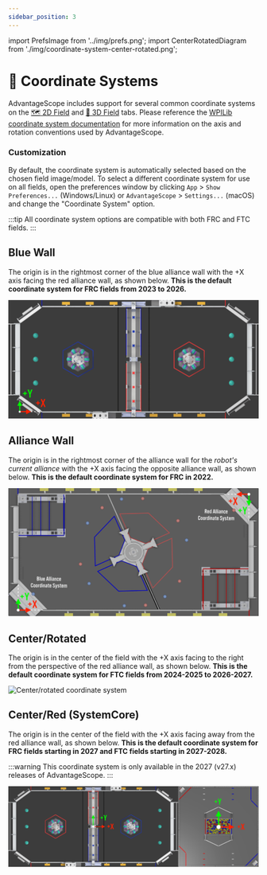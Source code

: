 ```yaml
---
sidebar_position: 3
---
```


import PrefsImage from '../img/prefs.png';
import CenterRotatedDiagram from './img/coordinate-system-center-rotated.png';

# 📐 Coordinate Systems

AdvantageScope includes support for several common coordinate systems on the [🗺️ 2D Field](/tab-reference/2d-field) and [👀 3D Field](/tab-reference/3d-field) tabs. Please reference the [WPILib coordinate system documentation](https://docs.wpilib.org/en/stable/docs/software/basic-programming/coordinate-system.html#wpilib-coordinate-system) for more information on the axis and rotation conventions used by AdvantageScope.

### Customization

By default, the coordinate system is automatically selected based on the chosen field image/model. To select a different coordinate system for use on all fields, open the preferences window by clicking `App` > `Show Preferences...` (Windows/Linux) or `AdvantageScope` > `Settings...` (macOS) and change the "Coordinate System" option.

:::tip
All coordinate system options are compatible with both FRC and FTC fields.
:::

## Blue Wall

The origin is in the rightmost corner of the blue alliance wall with the +X axis facing the red alliance wall, as shown below. **This is the default coordinate system for FRC fields from 2023 to 2026.**

![Blue wall coordinate system](./img/coordinate-system-blue-wall.png)

## Alliance Wall

The origin is in the rightmost corner of the alliance wall for the _robot's current alliance_ with the +X axis facing the opposite alliance wall, as shown below. **This is the default coordinate system for FRC in 2022.**

![Alliance wall coordinate system](./img/coordinate-system-alliance-wall.png)

## Center/Rotated

The origin is in the center of the field with the +X axis facing to the right from the perspective of the red alliance wall, as shown below. **This is the default coordinate system for FTC fields from 2024-2025 to 2026-2027.**

<img src={CenterRotatedDiagram} alt="Center/rotated coordinate system" height="400" />

## Center/Red (SystemCore)

The origin is in the center of the field with the +X axis facing away from the red alliance wall, as shown below. **This is the default coordinate system for FRC fields starting in 2027 and FTC fields starting in 2027-2028.**

:::warning
This coordinate system is only available in the 2027 (v27.x) releases of AdvantageScope.
:::

![Center/red coordinate system](./img/coordinate-system-center-red.png)
